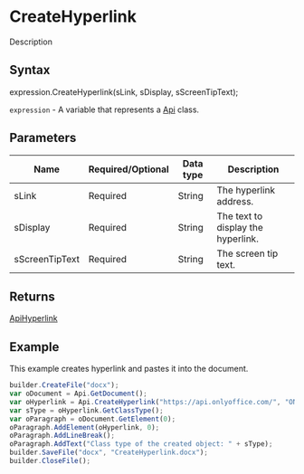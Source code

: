 # CreateHyperlink

Description

## Syntax

expression.CreateHyperlink(sLink, sDisplay, sScreenTipText);

`expression` - A variable that represents a [Api](../Api.md) class.

## Parameters

| **Name** | **Required/Optional** | **Data type** | **Description** |
| ------------- | ------------- | ------------- | ------------- |
| sLink | Required | String | The hyperlink address. |
| sDisplay | Required | String | The text to display the hyperlink. |
| sScreenTipText | Required | String | The screen tip text. |

## Returns

[ApiHyperlink](../../ApiHyperlink/ApiHyperlink.md)

## Example

This example creates hyperlink and pastes it into the document.

```javascript
builder.CreateFile("docx");
var oDocument = Api.GetDocument();
var oHyperlink = Api.CreateHyperlink("https://api.onlyoffice.com/", "ONLYOFFICE Document Builder", "ONLYOFFICE for developers");
var sType = oHyperlink.GetClassType();
var oParagraph = oDocument.GetElement(0);
oParagraph.AddElement(oHyperlink, 0);
oParagraph.AddLineBreak();
oParagraph.AddText("Class type of the created object: " + sType);
builder.SaveFile("docx", "CreateHyperlink.docx");
builder.CloseFile();
```